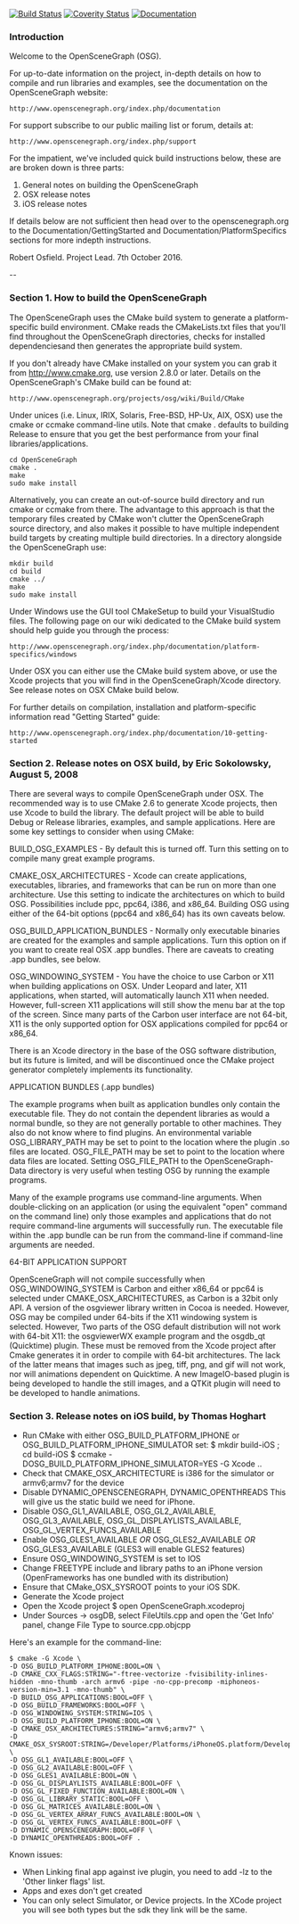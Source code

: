 [![Build Status](https://travis-ci.org/openscenegraph/OpenSceneGraph.svg?branch=master)](https://travis-ci.org/openscenegraph/OpenSceneGraph)
[![Coverity Status](https://scan.coverity.com/projects/9159/badge.svg)](https://scan.coverity.com/projects/openscenegraph-openscenegraph)
[![Documentation](https://codedocs.xyz/openscenegraph/OpenSceneGraph.svg)](https://codedocs.xyz/openscenegraph/OpenSceneGraph/)

### Introduction

Welcome to the OpenSceneGraph (OSG).

For up-to-date information on the project, in-depth details on how to
compile and run libraries and examples, see the documentation on the
OpenSceneGraph website:

    http://www.openscenegraph.org/index.php/documentation

For support subscribe to our public mailing list or forum, details at:

    http://www.openscenegraph.org/index.php/support

For the impatient, we've included quick build instructions below, these
are are broken down is three parts:

  1) General notes on building the OpenSceneGraph
  2) OSX release notes
  3) iOS release notes

If details below are not sufficient then head over to the openscenegraph.org
to the Documentation/GettingStarted and Documentation/PlatformSpecifics sections for
more indepth instructions.

Robert Osfield.
Project Lead.
7th October 2016.

--

### Section 1. How to build the OpenSceneGraph

The OpenSceneGraph uses the CMake build system to generate a
platform-specific build environment.  CMake reads the CMakeLists.txt
files that you'll find throughout the OpenSceneGraph directories,
checks for installed dependenciesand then generates the appropriate
build system.

If you don't already have CMake installed on your system you can grab
it from http://www.cmake.org, use version 2.8.0 or later.  Details on the
OpenSceneGraph's CMake build can be found at:

    http://www.openscenegraph.org/projects/osg/wiki/Build/CMake

Under unices (i.e. Linux, IRIX, Solaris, Free-BSD, HP-Ux, AIX, OSX)
use the cmake or ccmake command-line utils. Note that cmake . defaults
to building Release to ensure that you get the best performance from
your final libraries/applications.

    cd OpenSceneGraph
    cmake .
    make
    sudo make install

Alternatively, you can create an out-of-source build directory and run
cmake or ccmake from there. The advantage to this approach is that the
temporary files created by CMake won't clutter the OpenSceneGraph
source directory, and also makes it possible to have multiple
independent build targets by creating multiple build directories. In a
directory alongside the OpenSceneGraph use:

    mkdir build
    cd build
    cmake ../
    make
    sudo make install

Under Windows use the GUI tool CMakeSetup to build your VisualStudio
files. The following page on our wiki dedicated to the CMake build
system should help guide you through the process:

    http://www.openscenegraph.org/index.php/documentation/platform-specifics/windows

Under OSX you can either use the CMake build system above, or use the
Xcode projects that you will find in the OpenSceneGraph/Xcode
directory. See release notes on OSX CMake build below.

For further details on compilation, installation and platform-specific
information read "Getting Started" guide:

    http://www.openscenegraph.org/index.php/documentation/10-getting-started


### Section 2. Release notes on OSX build, by Eric Sokolowsky, August 5, 2008

There are several ways to compile OpenSceneGraph under OSX.  The
recommended way is to use CMake 2.6 to generate Xcode projects, then use
Xcode to build the library. The default project will be able to build
Debug or Release libraries, examples, and sample applications. Here are
some key settings to consider when using CMake:

BUILD_OSG_EXAMPLES - By default this is turned off. Turn this setting on
to compile many great example programs.

CMAKE_OSX_ARCHITECTURES - Xcode can create applications, executables,
libraries, and frameworks that can be run on more than one architecture.
Use this setting to indicate the architectures on which to build OSG.
Possibilities include ppc, ppc64, i386, and x86_64. Building OSG using
either of the 64-bit options (ppc64 and x86_64) has its own caveats
below.

OSG_BUILD_APPLICATION_BUNDLES - Normally only executable binaries are
created for the examples and sample applications. Turn this option on if
you want to create real OSX .app bundles. There are caveats to creating
.app bundles, see below.

OSG_WINDOWING_SYSTEM - You have the choice to use Carbon or X11 when
building applications on OSX. Under Leopard and later, X11 applications,
when started, will automatically launch X11 when needed. However,
full-screen X11 applications will still show the menu bar at the top of
the screen. Since many parts of the Carbon user interface are not
64-bit, X11 is the only supported option for OSX applications compiled
for ppc64 or x86_64.

There is an Xcode directory in the base of the OSG software
distribution, but its future is limited, and will be discontinued once
the CMake project generator completely implements its functionality.


APPLICATION BUNDLES (.app bundles)

The example programs when built as application bundles only contain the
executable file. They do not contain the dependent libraries as would a
normal bundle, so they are not generally portable to other machines.
They also do not know where to find plugins. An environmental variable
OSG_LIBRARY_PATH may be set to point to the location where the plugin
.so files are located. OSG_FILE_PATH may be set to point to the location
where data files are located. Setting OSG_FILE_PATH to the
OpenSceneGraph-Data directory is very useful when testing OSG by running
the example programs.

Many of the example programs use command-line arguments. When
double-clicking on an application (or using the equivalent "open"
command on the command line) only those examples and applications that
do not require command-line arguments will successfully run. The
executable file within the .app bundle can be run from the command-line
if command-line arguments are needed.


64-BIT APPLICATION SUPPORT

OpenSceneGraph will not compile successfully when OSG_WINDOWING_SYSTEM is
Carbon and either x86_64 or ppc64 is selected under CMAKE_OSX_ARCHITECTURES,
as Carbon is a 32bit only API. A version of the osgviewer library written in
Cocoa is needed. However, OSG may be compiled under 64-bits if the X11
windowing system is selected. However, Two parts of the OSG default
distribution will not work with 64-bit X11: the osgviewerWX example
program and the osgdb_qt (Quicktime) plugin. These must be removed from
the Xcode project after Cmake generates it in order to compile with
64-bit architectures. The lack of the latter means that images such as
jpeg, tiff, png, and gif will not work, nor will animations dependent on
Quicktime. A new ImageIO-based plugin is being developed to handle the
still images, and a QTKit plugin will need to be developed to handle
animations.


### Section 3. Release notes on iOS build, by Thomas Hoghart

* Run CMake with either OSG_BUILD_PLATFORM_IPHONE or OSG_BUILD_PLATFORM_IPHONE_SIMULATOR set:
  $ mkdir build-iOS ; cd build-iOS
  $ ccmake -DOSG_BUILD_PLATFORM_IPHONE_SIMULATOR=YES -G Xcode ..
* Check that CMAKE_OSX_ARCHITECTURE is i386 for the simulator or armv6;armv7 for the device
* Disable DYNAMIC_OPENSCENEGRAPH, DYNAMIC_OPENTHREADS
  This will give us the static build we need for iPhone.
* Disable OSG_GL1_AVAILABLE, OSG_GL2_AVAILABLE, OSG_GL3_AVAILABLE,
  OSG_GL_DISPLAYLISTS_AVAILABLE, OSG_GL_VERTEX_FUNCS_AVAILABLE
* Enable OSG_GLES1_AVAILABLE *OR* OSG_GLES2_AVAILABLE *OR* OSG_GLES3_AVAILABLE (GLES3 will enable GLES2 features)
* Ensure OSG_WINDOWING_SYSTEM is set to IOS
* Change FREETYPE include and library paths to an iPhone version
  (OpenFrameworks has one bundled with its distribution)
* Ensure that CMake_OSX_SYSROOT points to your iOS SDK.
* Generate the Xcode project
* Open the Xcode project
  $ open OpenSceneGraph.xcodeproj
* Under Sources -> osgDB, select FileUtils.cpp and open the 'Get Info' panel, change File Type
  to source.cpp.objcpp

Here's an example for the command-line:

    $ cmake -G Xcode \
    -D OSG_BUILD_PLATFORM_IPHONE:BOOL=ON \
    -D CMAKE_CXX_FLAGS:STRING="-ftree-vectorize -fvisibility-inlines-hidden -mno-thumb -arch armv6 -pipe -no-cpp-precomp -miphoneos-version-min=3.1 -mno-thumb" \
    -D BUILD_OSG_APPLICATIONS:BOOL=OFF \
    -D OSG_BUILD_FRAMEWORKS:BOOL=OFF \
    -D OSG_WINDOWING_SYSTEM:STRING=IOS \
    -D OSG_BUILD_PLATFORM_IPHONE:BOOL=ON \
    -D CMAKE_OSX_ARCHITECTURES:STRING="armv6;armv7" \
    -D CMAKE_OSX_SYSROOT:STRING=/Developer/Platforms/iPhoneOS.platform/Developer/SDKs/iPhoneOS4.2.sdk \
    -D OSG_GL1_AVAILABLE:BOOL=OFF \
    -D OSG_GL2_AVAILABLE:BOOL=OFF \
    -D OSG_GLES1_AVAILABLE:BOOL=ON \
    -D OSG_GL_DISPLAYLISTS_AVAILABLE:BOOL=OFF \
    -D OSG_GL_FIXED_FUNCTION_AVAILABLE:BOOL=ON \
    -D OSG_GL_LIBRARY_STATIC:BOOL=OFF \
    -D OSG_GL_MATRICES_AVAILABLE:BOOL=ON \
    -D OSG_GL_VERTEX_ARRAY_FUNCS_AVAILABLE:BOOL=ON \
    -D OSG_GL_VERTEX_FUNCS_AVAILABLE:BOOL=OFF \
    -D DYNAMIC_OPENSCENEGRAPH:BOOL=OFF \
    -D DYNAMIC_OPENTHREADS:BOOL=OFF .

Known issues:
* When Linking final app against ive plugin, you need to add -lz to
  the 'Other linker flags' list.
* Apps and exes don't get created
* You can only select Simulator, or Device projects. In the XCode
  project you will see both types but the sdk they link will
  be the same.
